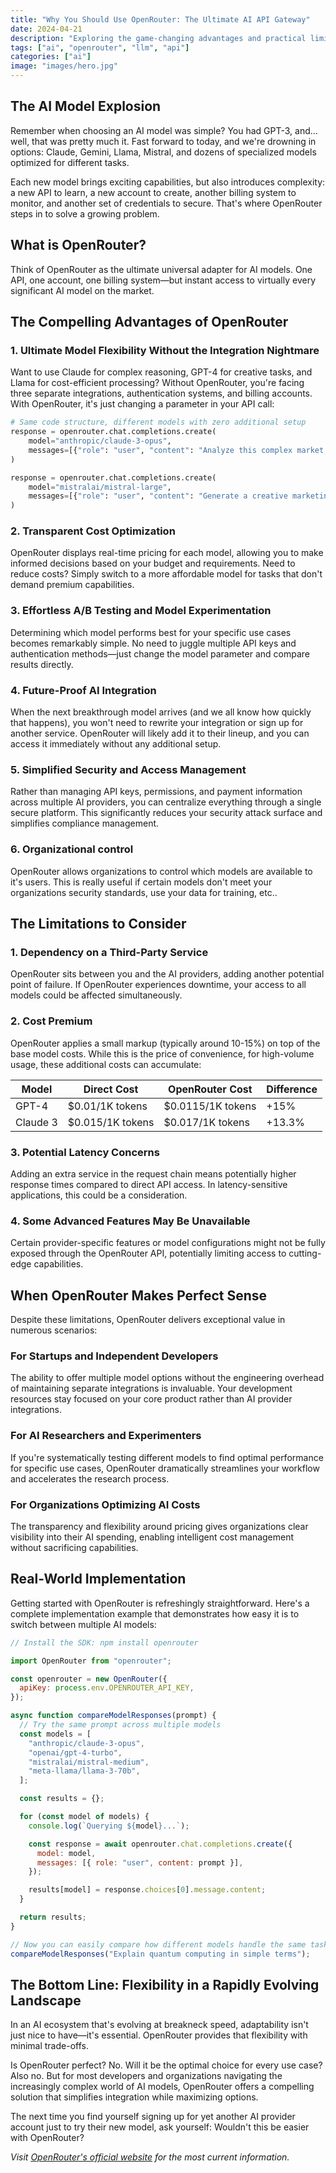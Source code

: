 ```yaml
---
title: "Why You Should Use OpenRouter: The Ultimate AI API Gateway"
date: 2024-04-21
description: "Exploring the game-changing advantages and practical limitations of OpenRouter for seamless access to multiple AI models"
tags: ["ai", "openrouter", "llm", "api"]
categories: ["ai"]
image: "images/hero.jpg"
---
```


## The AI Model Explosion

Remember when choosing an AI model was simple? You had GPT-3, and... well, that was pretty much it. Fast forward to today, and we're drowning in options: Claude, Gemini, Llama, Mistral, and dozens of specialized models optimized for different tasks.

Each new model brings exciting capabilities, but also introduces complexity: a new API to learn, a new account to create, another billing system to monitor, and another set of credentials to secure. That's where OpenRouter steps in to solve a growing problem.

## What is OpenRouter?

Think of OpenRouter as the ultimate universal adapter for AI models. One API, one account, one billing system—but instant access to virtually every significant AI model on the market.

## The Compelling Advantages of OpenRouter

### 1. Ultimate Model Flexibility Without the Integration Nightmare

Want to use Claude for complex reasoning, GPT-4 for creative tasks, and Llama for cost-efficient processing? Without OpenRouter, you're facing three separate integrations, authentication systems, and billing accounts. With OpenRouter, it's just changing a parameter in your API call:

```python
# Same code structure, different models with zero additional setup
response = openrouter.chat.completions.create(
    model="anthropic/claude-3-opus",
    messages=[{"role": "user", "content": "Analyze this complex market data"}]
)

response = openrouter.chat.completions.create(
    model="mistralai/mistral-large",
    messages=[{"role": "user", "content": "Generate a creative marketing tagline"}]
)
```

### 2. Transparent Cost Optimization

OpenRouter displays real-time pricing for each model, allowing you to make informed decisions based on your budget and requirements. Need to reduce costs? Simply switch to a more affordable model for tasks that don't demand premium capabilities.

### 3. Effortless A/B Testing and Model Experimentation

Determining which model performs best for your specific use cases becomes remarkably simple. No need to juggle multiple API keys and authentication methods—just change the model parameter and compare results directly.

### 4. Future-Proof AI Integration

When the next breakthrough model arrives (and we all know how quickly that happens), you won't need to rewrite your integration or sign up for another service. OpenRouter will likely add it to their lineup, and you can access it immediately without any additional setup.

### 5. Simplified Security and Access Management

Rather than managing API keys, permissions, and payment information across multiple AI providers, you can centralize everything through a single secure platform. This significantly reduces your security attack surface and simplifies compliance management.

### 6. Organizational control

OpenRouter allows organizations to control which models are available to it's users. This is really useful if certain models don't meet your organizations security standards, use your data for training, etc..

## The Limitations to Consider

### 1. Dependency on a Third-Party Service

OpenRouter sits between you and the AI providers, adding another potential point of failure. If OpenRouter experiences downtime, your access to all models could be affected simultaneously.

### 2. Cost Premium

OpenRouter applies a small markup (typically around 10-15%) on top of the base model costs. While this is the price of convenience, for high-volume usage, these additional costs can accumulate:

| Model    | Direct Cost      | OpenRouter Cost   | Difference |
| -------- | ---------------- | ----------------- | ---------- |
| GPT-4    | $0.01/1K tokens  | $0.0115/1K tokens | +15%       |
| Claude 3 | $0.015/1K tokens | $0.017/1K tokens  | +13.3%     |

### 3. Potential Latency Concerns

Adding an extra service in the request chain means potentially higher response times compared to direct API access. In latency-sensitive applications, this could be a consideration.

### 4. Some Advanced Features May Be Unavailable

Certain provider-specific features or model configurations might not be fully exposed through the OpenRouter API, potentially limiting access to cutting-edge capabilities.

## When OpenRouter Makes Perfect Sense

Despite these limitations, OpenRouter delivers exceptional value in numerous scenarios:

### For Startups and Independent Developers

The ability to offer multiple model options without the engineering overhead of maintaining separate integrations is invaluable. Your development resources stay focused on your core product rather than AI provider integrations.

### For AI Researchers and Experimenters

If you're systematically testing different models to find optimal performance for specific use cases, OpenRouter dramatically streamlines your workflow and accelerates the research process.

### For Organizations Optimizing AI Costs

The transparency and flexibility around pricing gives organizations clear visibility into their AI spending, enabling intelligent cost management without sacrificing capabilities.

## Real-World Implementation

Getting started with OpenRouter is refreshingly straightforward. Here's a complete implementation example that demonstrates how easy it is to switch between multiple AI models:

```javascript
// Install the SDK: npm install openrouter

import OpenRouter from "openrouter";

const openrouter = new OpenRouter({
  apiKey: process.env.OPENROUTER_API_KEY,
});

async function compareModelResponses(prompt) {
  // Try the same prompt across multiple models
  const models = [
    "anthropic/claude-3-opus",
    "openai/gpt-4-turbo",
    "mistralai/mistral-medium",
    "meta-llama/llama-3-70b",
  ];

  const results = {};

  for (const model of models) {
    console.log(`Querying ${model}...`);

    const response = await openrouter.chat.completions.create({
      model: model,
      messages: [{ role: "user", content: prompt }],
    });

    results[model] = response.choices[0].message.content;
  }

  return results;
}

// Now you can easily compare how different models handle the same task
compareModelResponses("Explain quantum computing in simple terms");
```

## The Bottom Line: Flexibility in a Rapidly Evolving Landscape

In an AI ecosystem that's evolving at breakneck speed, adaptability isn't just nice to have—it's essential. OpenRouter provides that flexibility with minimal trade-offs.

Is OpenRouter perfect? No. Will it be the optimal choice for every use case? Also no. But for most developers and organizations navigating the increasingly complex world of AI models, OpenRouter offers a compelling solution that simplifies integration while maximizing options.

The next time you find yourself signing up for yet another AI provider account just to try their new model, ask yourself: Wouldn't this be easier with OpenRouter?

_Visit [OpenRouter's official website](https://openrouter.ai/) for the most current information._
